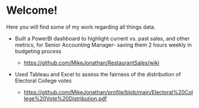# Welcome!

Here you will find some of my work regarding all things data.



- Built a PowerBI dashboard to highlight current vs. past sales, and other metrics, for Senior Accounting Manager- saving them 2 hours weekly in budgeting process
  - https://github.com/MikeJonathan/RestaurantSales/wiki


- Used Tableau and Excel to assess the fairness of the distribution of Electoral College votes
  - https://github.com/MikeJonathan/profile/blob/main/Electoral%20College%20Vote%20Distribution.pdf
